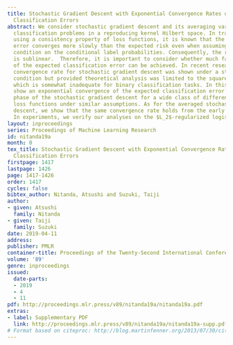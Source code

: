```yaml
---
title: Stochastic Gradient Descent with Exponential Convergence Rates of Expected
  Classification Errors
abstract: We consider stochastic gradient descent and its averaging variant for binary
  classification problems in a reproducing kernel Hilbert space. In traditional analysis
  using a consistency property of loss functions, it is known that the expected classification
  error converges more slowly than the expected risk even when assuming a low-noise
  condition on the conditional label probabilities. Consequently, the resulting rate
  is sublinear.  Therefore, it is important to consider whether much faster convergence
  of the expected classification error can be achieved. In recent research, an exponential
  convergence rate for stochastic gradient descent was shown under a strong low-noise
  condition but provided theoretical analysis was limited to the square loss function,
  which is somewhat inadequate for binary classification tasks. In this paper,  we
  show an exponential convergence of the expected classification error in the final
  phase of the stochastic gradient descent for a wide class of differentiable convex
  loss functions under similar assumptions. As for the averaged stochastic gradient
  descent, we show that the same convergence rate holds from the early phase of training.
  In experiments, we verify our analyses on the $L_2$-regularized logistic regression.
layout: inproceedings
series: Proceedings of Machine Learning Research
id: nitanda19a
month: 0
tex_title: Stochastic Gradient Descent with Exponential Convergence Rates of Expected
  Classification Errors
firstpage: 1417
lastpage: 1426
page: 1417-1426
order: 1417
cycles: false
bibtex_author: Nitanda, Atsushi and Suzuki, Taiji
author:
- given: Atsushi
  family: Nitanda
- given: Taiji
  family: Suzuki
date: 2019-04-11
address: 
publisher: PMLR
container-title: Proceedings of the Twenty-Second International Conference on Artificial Intelligence and Statistics
volume: '89'
genre: inproceedings
issued:
  date-parts:
  - 2019
  - 4
  - 11
pdf: http://proceedings.mlr.press/v89/nitanda19a/nitanda19a.pdf
extras:
- label: Supplementary PDF
  link: http://proceedings.mlr.press/v89/nitanda19a/nitanda19a-supp.pdf
# Format based on citeproc: http://blog.martinfenner.org/2013/07/30/citeproc-yaml-for-bibliographies/
---
```

